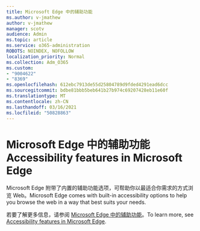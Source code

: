 ```yaml
---
title: Microsoft Edge 中的辅助功能
ms.author: v-jmathew
author: v-jmathew
manager: scotv
audience: Admin
ms.topic: article
ms.service: o365-administration
ROBOTS: NOINDEX, NOFOLLOW
localization_priority: Normal
ms.collection: Adm_O365
ms.custom:
- "9004622"
- "8369"
ms.openlocfilehash: 612ebc7913de55d25804789d9fded4291ead6dcc
ms.sourcegitcommit: bdbe81bbb5beb641b27b974c69207428eb11e60f
ms.translationtype: MT
ms.contentlocale: zh-CN
ms.lasthandoff: 03/16/2021
ms.locfileid: "50828863"
---
```

# <a name="accessibility-features-in-microsoft-edge"></a><span data-ttu-id="7fbf2-102">Microsoft Edge 中的辅助功能</span><span class="sxs-lookup"><span data-stu-id="7fbf2-102">Accessibility features in Microsoft Edge</span></span>

<span data-ttu-id="7fbf2-103">Microsoft Edge 附带了内置的辅助功能选项，可帮助你以最适合你需求的方式浏览 Web。</span><span class="sxs-lookup"><span data-stu-id="7fbf2-103">Microsoft Edge comes with built-in accessibility options to help you browse the web in a way that best suits your needs.</span></span>

<span data-ttu-id="7fbf2-104">若要了解更多信息，请参阅 [Microsoft Edge 中的辅助功能](https://go.microsoft.com/fwlink/?linkid=2153648)。</span><span class="sxs-lookup"><span data-stu-id="7fbf2-104">To learn more, see [Accessibility features in Microsoft Edge](https://go.microsoft.com/fwlink/?linkid=2153648).</span></span>
